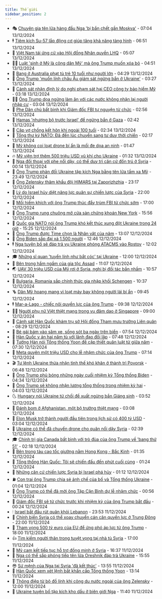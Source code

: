 ```yaml
---
title: Thế giới
sidebar_position: 2
---
```


<!-- vnexpress-the-gioi:START -->
- 🎭 [Chuyên gia tên lửa hàng đầu Nga &#39;bị bắn chết gần Moskva&#39;](https://vnexpress.net/chuyen-gia-ten-lua-hang-dau-nga-bi-ban-chet-gan-moskva-4827357.html) - 07:04 13/12/2024
- 🕴 [Tiêm kích Su-57 lắp động cơ giúp tăng khả năng tàng hình](https://vnexpress.net/tiem-kich-su-57-lap-dong-co-giup-tang-kha-nang-tang-hinh-4827339.html) - 06:51 13/12/2024
- 🤭 [Việt Nam tái ứng cử vào Hội đồng Nhân quyền LHQ](https://vnexpress.net/viet-nam-tai-ung-cu-vao-hoi-dong-nhan-quyen-lhq-4827389.html) - 05:07 13/12/2024
- 🧑‍💻 [Luật &#39;sinh ở Mỹ là công dân Mỹ&#39; mà ông Trump muốn xóa bỏ](https://vnexpress.net/luat-sinh-o-my-la-cong-dan-my-ma-ong-trump-muon-xoa-bo-4826542.html) - 04:51 13/12/2024
- 🦏 [Bang ở Australia phạt tù trẻ 10 tuổi như người lớn](https://vnexpress.net/bang-o-australia-phat-tu-tre-10-tuoi-nhu-nguoi-lon-4827298.html) - 04:29 13/12/2024
- 🦒 [Ông Trump &#39;muốn lính châu Âu giám sát ngừng bắn ở Ukraine&#39;](https://vnexpress.net/ong-trump-muon-linh-chau-au-giam-sat-ngung-ban-o-ukraine-4827248.html) - 03:27 13/12/2024
- 🌈 [Cảnh sát nhận định lý do nghi phạm sát hại CEO công ty bảo hiểm Mỹ](https://vnexpress.net/canh-sat-nhan-dinh-ly-do-nghi-pham-sat-hai-ceo-cong-ty-bao-hiem-my-4827270.html) - 03:18 13/12/2024
- 🧑‍🏫 [Ông Trump dọa ngừng làm ăn với các nước không nhận lại người nhập cư](https://vnexpress.net/ong-trump-doa-ngung-lam-an-voi-cac-nuoc-khong-nhan-lai-nguoi-nhap-cu-4827267.html) - 03:04 13/12/2024
- 🐲 [Phe Dân chủ bất bình khi Giám đốc FBI tự nguyện từ chức](https://vnexpress.net/phe-dan-chu-bat-binh-khi-giam-doc-fbi-tu-nguyen-tu-chuc-4827269.html) - 02:56 13/12/2024
- 🦒 [Hamas &#39;nhượng bộ trước Israel&#39; để ngừng bắn ở Gaza](https://vnexpress.net/hamas-nhuong-bo-truoc-israel-de-ngung-ban-o-gaza-4827250.html) - 02:42 13/12/2024
- 🐻 [Cặp vợ chồng kết hôn khi ngoài 100 tuổi](https://vnexpress.net/cap-vo-chong-ket-hon-khi-ngoai-100-tuoi-vnepre-4827256.html) - 02:34 13/12/2024
- 🚀 [Tổng thư ký NATO: Đã đến lúc chuyển sang tư duy thời chiến](https://vnexpress.net/tong-thu-ky-nato-da-den-luc-chuyen-sang-tu-duy-thoi-chien-4827253.html) - 02:17 13/12/2024
- 🥰 [Mỹ không coi loạt drone bí ẩn là mối đe dọa an ninh](https://vnexpress.net/my-khong-coi-loat-drone-bi-an-la-moi-de-doa-an-ninh-4827224.html) - 01:47 13/12/2024
- 🔥 [Mỹ viện trợ thêm 500 triệu USD vũ khí cho Ukraine](https://vnexpress.net/my-vien-tro-them-500-trieu-usd-vu-khi-cho-ukraine-4827226.html) - 01:32 13/12/2024
- 🥳 [Nga đối thoại với phe nổi dậy, có thể duy trì căn cứ đồn trú ở Syria](https://vnexpress.net/nga-doi-thoai-voi-phe-noi-day-co-the-duy-tri-can-cu-don-tru-o-syria-4827221.html) - 00:14 13/12/2024
- 💼 [Ông Trump phản đối Ukraine tập kích Nga bằng tên lửa tầm xa Mỹ](https://vnexpress.net/ong-trump-phan-doi-ukraine-tap-kich-nga-bang-ten-lua-tam-xa-my-4827219.html) - 23:49 12/12/2024
- 🤡 [Ông Zelensky thăm khẩu đội HIMARS tại Zaporizhzhia](https://vnexpress.net/ong-zelensky-tham-khau-doi-himars-tai-zaporizhzhia-4827206.html) - 23:17 12/12/2024
- 🌁 [Lý do Israel hủy diệt năng lực quân sự chiến lược của Syria](https://vnexpress.net/ly-do-israel-huy-diet-nang-luc-quan-su-chien-luoc-cua-syria-4826390.html) - 22:00 12/12/2024
- 🤩 [Mối hiềm khích với ông Trump thúc đẩy trùm FBI từ chức sớm](https://vnexpress.net/moi-hiem-khich-voi-ong-trump-thuc-day-trum-fbi-tu-chuc-som-4826769.html) - 17:00 12/12/2024
- 🎉 [Ông Trump rung chuông mở cửa sàn chứng khoán New York](https://vnexpress.net/ong-trump-rung-chuong-mo-cua-san-chung-khoan-new-york-4827188.html) - 15:56 12/12/2024
- 🎉 [Quốc gia NATO nói ông Trump khó kết thúc xung đột Ukraine trong 24 giờ](https://vnexpress.net/quoc-gia-nato-noi-ong-trump-kho-ket-thuc-xung-dot-ukraine-trong-24-gio-4827155.html) - 15:25 12/12/2024
- 🌁 [Ông Trump được Time chọn là Nhân vật của năm](https://vnexpress.net/ong-trump-duoc-time-chon-la-nhan-vat-cua-nam-4827045.html) - 13:07 12/12/2024
- 🌊 [Ông Biden sắp đại xá 1.500 người](https://vnexpress.net/ong-biden-sap-dai-xa-1-500-nguoi-4827130.html) - 12:46 12/12/2024
- 🕴 [Nga tuyên bố sẽ đáp trả vụ Ukraine phóng ATACMS vào Rostov](https://vnexpress.net/nga-tuyen-bo-se-dap-tra-vu-ukraine-phong-atacms-vao-rostov-4827110.html) - 12:02 12/12/2024
- 🎓 [Những sĩ quan &#39;tuyển lính như bắt cóc&#39; tại Ukraine](https://vnexpress.net/nhung-si-quan-tuyen-linh-nhu-bat-coc-tai-ukraine-4823274.html) - 12:00 12/12/2024
- 🦩 [Bên trong hầm ngầm của gia tộc Assad](https://vnexpress.net/ben-trong-ham-ngam-cua-gia-toc-assad-vnepre-4827071.html) - 11:07 12/12/2024
- 🌏 [UAV 30 triệu USD của Mỹ rơi ở Syria, nghi bị đối tác bắn nhầm](https://vnexpress.net/uav-30-trieu-usd-cua-my-roi-o-syria-nghi-bi-doi-tac-ban-nham-4827037.html) - 10:57 12/12/2024
- 🌋 [Bulgaria, Romania sắp chính thức gia nhập khối Schengen](https://vnexpress.net/bulgaria-romania-sap-chinh-thuc-gia-nhap-khoi-schengen-4827091.html) - 10:37 12/12/2024
- 🪜 [Dân Mỹ hoang mang vì loạt máy bay không người lái bí ẩn](https://vnexpress.net/dan-my-hoang-mang-vi-loat-may-bay-khong-nguoi-lai-bi-an-vnepre-4826999.html) - 09:45 12/12/2024
- 🕴 [Mar-a-Lago - chiếc nôi quyền lực của ông Trump](https://vnexpress.net/mar-a-lago-chiec-noi-quyen-luc-cua-ong-trump-vnepre-4826456.html) - 09:38 12/12/2024
- 🧑‍🏫 [Người phụ nữ Việt thiệt mạng trong vụ đâm dao ở Singapore](https://vnexpress.net/nguoi-phu-nu-viet-thiet-mang-trong-vu-dam-dao-o-singapore-4826970.html) - 09:00 12/12/2024
- 🌮 [Cảnh sát Hàn Quốc khám trụ sở Hội đồng Tham mưu trưởng Liên quân](https://vnexpress.net/canh-sat-han-quoc-kham-tru-so-hoi-dong-tham-muu-truong-lien-quan-4826954.html) - 08:29 12/12/2024
- 🚦 [Bé gái bám vào săm xe, sống sót ba ngày trên biển](https://vnexpress.net/be-gai-bam-vao-sam-xe-song-sot-ba-ngay-tren-bien-4826968.html) - 07:54 12/12/2024
- 💫 [Hàn Quốc y án hai năm tù với lãnh đạo đối lập](https://vnexpress.net/han-quoc-y-an-hai-nam-tu-voi-lanh-dao-doi-lap-4826919.html) - 07:48 12/12/2024
- 🤡 [Tướng Hàn nói Tổng thống Yoon đề cập thiết quân luật từ giữa năm](https://vnexpress.net/tuong-han-noi-tong-thong-yoon-de-cap-thiet-quan-luat-tu-giua-nam-4826892.html) - 07:30 12/12/2024
- 🦣 [Meta quyên một triệu USD cho lễ nhậm chức của ông Trump](https://vnexpress.net/meta-quyen-mot-trieu-usd-cho-le-nham-chuc-cua-ong-trump-4826893.html) - 07:14 12/12/2024
- 🎬 [Tư lệnh Ukraine thừa nhận tình thế khó khăn ở thành trì Povorsk](https://vnexpress.net/tu-lenh-ukraine-thua-nhan-tinh-the-kho-khan-o-thanh-tri-povorsk-4826891.html) - 06:48 12/12/2024
- 🎉 [Ông Trump phủ bóng những ngày cuối nhiệm kỳ Tổng thống Biden](https://vnexpress.net/ong-trump-phu-bong-nhung-ngay-cuoi-nhiem-ky-tong-thong-biden-4825865.html) - 04:34 12/12/2024
- 🎡 [Ông Trump sẽ không nhận lương tổng thống trong nhiệm kỳ hai](https://vnexpress.net/ong-trump-se-khong-nhan-luong-tong-thong-trong-nhiem-ky-hai-4826767.html) - 04:03 12/12/2024
- 🌜 [Hungary nói Ukraine từ chối đề xuất ngừng bắn Giáng sinh](https://vnexpress.net/hungary-noi-ukraine-tu-choi-de-xuat-ngung-ban-giang-sinh-4826805.html) - 03:52 12/12/2024
- 🎡 [Đánh bom ở Afghanistan, một bộ trưởng thiệt mạng](https://vnexpress.net/danh-bom-o-afghanistan-mot-bo-truong-thiet-mang-4826757.html) - 03:08 12/12/2024
- 🤗 [Elon Musk trở thành người đầu tiên trong lịch sử có 400 tỷ USD](https://vnexpress.net/elon-musk-tro-thanh-nguoi-dau-tien-trong-lich-su-co-400-ty-usd-4826845.html) - 03:04 12/12/2024
- 🦩 [Ukraine có thể đã chuyển drone cho quân nổi dậy Syria](https://vnexpress.net/ukraine-co-the-da-chuyen-drone-cho-quan-noi-day-syria-4826793.html) - 02:39 12/12/2024
- 🎓 [Chính trị gia Canada bất bình với trò đùa của ông Trump về &#39;bang thứ 51&#39;](https://vnexpress.net/chinh-tri-gia-canada-bat-binh-voi-tro-dua-cua-ong-trump-ve-bang-thu-51-4826777.html) - 02:18 12/12/2024
- 🌁 [Bên trong tàu cao tốc giường nằm Hong Kong - Bắc Kinh](https://vnexpress.net/ben-trong-tau-cao-toc-giuong-nam-hong-kong-bac-kinh-4826602.html) - 01:35 12/12/2024
- 🤩 [Tổng thống Hàn Quốc: Tôi sẽ chiến đấu đến phút cuối cùng](https://vnexpress.net/tong-thong-han-quoc-toi-se-chien-dau-den-phut-cuoi-cung-4826774.html) - 01:24 12/12/2024
- 👹 [Những căn cứ chiến lược Syria bị Israel phá hủy](https://vnexpress.net/nhung-can-cu-chien-luoc-syria-bi-israel-pha-huy-4826572.html) - 01:12 12/12/2024
- ⛽️ [Con trai ông Trump chia sẻ ảnh chế của bố và Tổng thống Ukraine](https://vnexpress.net/con-trai-ong-trump-chia-se-anh-che-cua-bo-va-tong-thong-ukraine-4826657.html) - 01:04 12/12/2024
- 🚀 [Ông Trump có thể đã mời ông Tập Cận Bình dự lễ nhậm chức](https://vnexpress.net/ong-trump-co-the-da-moi-ong-tap-can-binh-du-le-nham-chuc-4826761.html) - 00:56 12/12/2024
- 🎡 [Giám đốc FBI sẽ từ chức trước khi nhiệm kỳ của ông Trump bắt đầu](https://vnexpress.net/giam-doc-fbi-se-tu-chuc-truoc-khi-nhiem-ky-cua-ong-trump-bat-dau-4826751.html) - 00:24 12/12/2024
- 🕯 [Israel bắt đầu rút quân khỏi Lebanon](https://vnexpress.net/israel-bat-dau-rut-quan-khoi-lebanon-4826745.html) - 23:53 11/12/2024
- 🐻 [Chính biến Syria có thể xoay chuyển cán cân quyền lực ở Trung Đông](https://vnexpress.net/chinh-bien-syria-co-the-xoay-chuyen-can-can-quyen-luc-o-trung-dong-4825418.html) - 22:00 11/12/2024
- 🚦 [Tham vọng 500 tỷ euro của EU để ứng phó áp lực từ ông Trump](https://vnexpress.net/tham-vong-500-ty-euro-cua-eu-de-ung-pho-ap-luc-tu-ong-trump-4824542.html) - 18:00 11/12/2024
- 👍 [Tìm kiếm người thân trong tuyệt vọng tại nhà tù Syria](https://vnexpress.net/tim-kiem-nguoi-than-trong-tuyet-vong-tai-nha-tu-syria-4825877.html) - 17:00 11/12/2024
- 🚀 [Mỹ cam kết tiếp tục hỗ trợ đồng minh ở Syria](https://vnexpress.net/my-cam-ket-tiep-tuc-ho-tro-dong-minh-o-syria-4826728.html) - 16:37 11/12/2024
- 🌮 [Nga có thể sắp phóng tiếp tên lửa Oreshnik đáp trả Ukraine](https://vnexpress.net/nga-co-the-sap-phong-tiep-ten-lua-oreshnik-dap-tra-ukraine-4826720.html) - 15:55 11/12/2024
- 😎 [Sứ mệnh của Nga tại Syria &#39;đã kết thúc&#39;](https://vnexpress.net/su-menh-cua-nga-tai-syria-da-ket-thuc-4826700.html) - 13:55 11/12/2024
- 🐲 [Hàn Quốc xem xét lệnh bắt khẩn cấp Tổng thống Yoon](https://vnexpress.net/han-quoc-xem-xet-lenh-bat-khan-cap-tong-thong-yoon-4826697.html) - 13:14 11/12/2024
- 💫 [Thông điệp từ bộ đồ lính khi công du nước ngoài của ông Zelensky](https://vnexpress.net/thong-diep-tu-bo-do-linh-khi-cong-du-nuoc-ngoai-cua-ong-zelensky-4826103.html) - 12:00 11/12/2024
- 👀 [Ukraine tuyên bố tập kích kho dầu ở biên giới Nga](https://vnexpress.net/ukraine-tuyen-bo-tap-kich-kho-dau-o-bien-gioi-nga-4826667.html) - 11:40 11/12/2024<!-- vnexpress-the-gioi:END -->